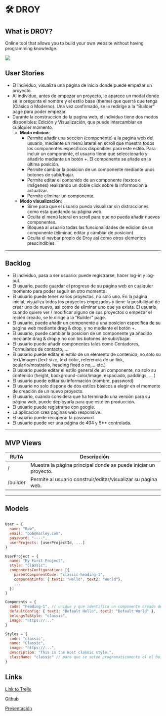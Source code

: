 # 🛠 DROY


## What is DROY?
Online tool that allows you to build your own website without having programming knowledge.

![](public/img/Prueba1.gif)

## User Stories 

* El individuo, visualiza una página de inicio donde puede empezar un proyecto.
* Al individuo, antes de empezar un proyecto, le aparece un modal donde se le pregunta el nombre y el estilo base (theme) que querrá que tenga (Clásico o Moderno). Una vez confirmado, se le redirige a la "Builder” page para poder empezar.
* Durante la construccion de la pagina web, el individuo tiene dos modos disponibles: Edición y Visualización, que puede intercambiar en cualquier momento.
  - **Modo edicion**:
    - Permite añadir una seccion (componente) a la pagina web del usuario, mediante un menú lateral en scroll que muestra todos los componentes específicos disponibles para este estilo. Para incluir un componente, el usuario tiene que seleccionarlo y añadirlo mediante un botón +. El componente se añade en la última posición.
    - Permite cambiar la posicion de un componente mediante unos botones de subir/bajar.
    - Permite editar el contenido de un componente (textos e imágenes) realizando un doble click sobre la informacion a actualizar.
    - Permite eliminar un componente.
  - **Modo visualización**:
    - Sirve para que el usuario puedo visualizar sin distracciones como esta quedando su página web.
    - Oculta el menú lateral en scroll para que no pueda añadir nuevos componentes.
    - Bloquea al usuario todas las funcionalidades de edicion de un componente (eliminar, editar y cambiar de posicion)
    - Oculta el navbar propio de Droy así como otros elementos prescindibles.
    

* * *

## Backlog 

* El individuo, pasa a ser usuario: puede registrarse, hacer log-in y log-out.
* El usuario, puede guardar el progreso de su página web en cualquier momento para poder seguir en otro momento.
* El usuario puede tener varios proyectos, no solo uno. En la página inicial, visualiza todos los proyectos empezados y tiene la posibilidad de crear uno de nuevo, asi como de eliminar uno que ya exista. El usuario, cuando quiere ver / modificar alguno de sus proyectos o empezar el recién creado, se le dirige a la “Builder” page.
* El usuario, puede añadir un componente a una posicion específica de su pagina web mediante drag & drop, y no mediante el botón +.
* El usuario, puede cambiar la posicion de un componente ya añadido mediante drag & drop y no con los botones de subir/bajar.
* El usuario puede añadir componentes tales como Contadores, Formularios de contacto, ...
* El usuario puede editar el estilo de un elemento de contenido, no solo su text/imagen (text-size, text color, referencia de un link, ocularlo/mostrarlo, heading fixed o no,... etc.)
* El usuario puede editar el estilo general de un componente, no solo su contenido (height, background-color/image, espaciado, paddings, ... )
* El usuario puede editar su información (nombre, password)
* El usuario no solo dispone de dos estilos básicos a elegir en el momento de creación de un nuevo proyecto.
* El usuario, cuando considera que ha terminado una versión para su página web, puede deployarla para que esté en producción.
* El usuario puede registrarse con google.
* La aplicacion crea paginas web responsive.
* El usuario puede recuperar la password.
* El usuario puede ver una página de 404 y 5** controlada.

* * *

## MVP Views 

| RUTA | Descripción |
| -- | -- |
| / | Muestra la página principal donde se puede iniciar un proyecto. | 
| /builder | Permite al usuario construir/editar/visualizar su página web. |

* * *

## Models

```javascript

User = {
  name: "Bob",
  email: "bob@marley.com",
  password: "····",
  userProjects: [userProjectId, ...]
}

UserProject = {
  name: "My First Project",
  style: "Classic",
  componentsConfiguration: [{
    parentComponentCode: "classic-heading-1",
    componentInfo: { text1: "Hello", text2: "World"},
    ...
  }]
}

Components = {
  code: "heading-1", // unique y que identifica un componente creado dentro de React. 
  defaultConfig: { text1: "Default Hello", text2: "Default World" },
  belongsToStyle: "classic",
  image: "https://..."
}

Styles = {
  code: "classic",
  name: "Classic",
  image: "https://...",
  description: "This is the most classic style.",
  className: "classic" // para que se setee programaticamente el el buildingApp parent div.
}

```

## Links

[Link to Trello](https://trello.com/b/Krfo4Qp5/droy)

[Github](https://github.com/marcmnc7/droy)

[Presentación](https://docs.google.com/presentation/d/1uFGmgLAgxeSe85KBZDAyAb9DgJ9LqC1k4Wlm6_MQMug/edit#slide=id.p)

